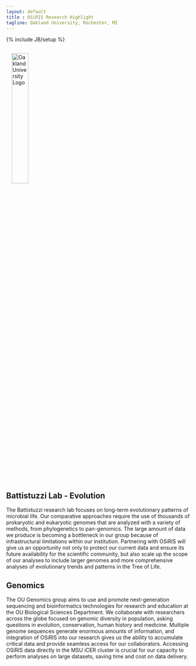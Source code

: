 ```yaml
---
layout: default
title : OSiRIS Research Highlight
tagline: Oakland University, Rochester, MI
---
```

{% include JB/setup %}

<a href="http://oakland.edu"><img class="rf" style="width: 30%; margin: 15px 15px -20px 15px"  src="{{IMAGE_PATH}}/logos/ou_logo_horizontal.jpg" alt="Oakland University Logo"/></a>
<br clear="right" />

<h2>Battistuzzi Lab - Evolution </h2>
<p>
 The Battistuzzi research lab focuses on long-term evolutionary patterns of microbial life. Our comparative approaches require the use of thousands of prokaryotic and eukaryotic genomes that are analyzed with a variety of methods, from phylogenetics to pan-genomics. The large amount of data we produce is becoming a bottleneck in our group because of infrastructural limitations within our institution.  Partnering with OSiRIS will give us an opportunity not only to <span class="light-em">protect our current data</span> and <span class="light-em">ensure its future availability</span> for the scientific community, but also scale up the scope of our analyses to include larger genomes and more comprehensive analyses of evolutionary trends and patterns in the Tree of Life.
</p>

<h2>Genomics </h2>
<p>
 The OU Genomics group aims to use and promote next-generation sequencing and bioinformatics technologies for research and education at the OU Biological Sciences Department.  We collaborate with researchers across the globe focused on genomic diversity in population, asking questions in evolution, conservation, human history and medicine.  Multiple genome sequences generate enormous amounts of information, and <span class="light-em">integration of OSiRIS into our research</span> gives us the ability to accumulate critical data and provide <span class="light-em">seamless access for our collaborators</span>.  Accessing OSiRIS data directly in the <span class="light-em">MSU iCER cluster</span> is crucial for our capacity to perform analyses on large datasets, saving time and cost on data delivery.
</p>
